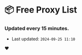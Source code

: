 # :package: Free Proxy List
### Updated every 15 minutes.

- Last updated: `2024-09-25 11:10`

:heart:
